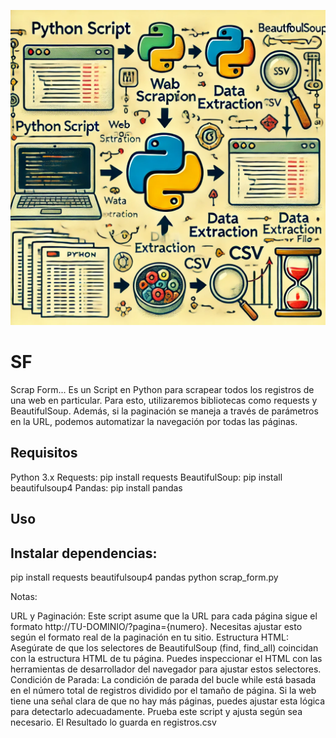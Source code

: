 ![XSS_Probe Logo](scraped.webp)
# SF
Scrap Form... 
Es un Script en Python para scrapear todos los registros de una web en particular. 
Para esto, utilizaremos bibliotecas como requests y BeautifulSoup. 
Además, si la paginación se maneja a través de parámetros en la URL, podemos automatizar la navegación por todas las páginas.

## Requisitos
Python 3.x
Requests: pip install requests
BeautifulSoup: pip install beautifulsoup4
Pandas: pip install pandas
## Uso
## Instalar dependencias:
pip install requests beautifulsoup4 pandas
python scrap_form.py

Notas:

URL y Paginación: Este script asume que la URL para cada página sigue el formato http://TU-DOMINIO/?pagina={numero}. 
Necesitas ajustar esto según el formato real de la paginación en tu sitio.
Estructura HTML: Asegúrate de que los selectores de BeautifulSoup (find, find_all) coincidan con la estructura HTML de tu página. 
Puedes inspeccionar el HTML con las herramientas de desarrollador del navegador para ajustar estos selectores.
Condición de Parada: La condición de parada del bucle while está basada en el número total de registros dividido por el tamaño de página. Si la web tiene una señal clara de que no hay más páginas, puedes ajustar esta lógica para detectarlo adecuadamente.
Prueba este script y ajusta según sea necesario.
El Resultado lo guarda en registros.csv

